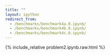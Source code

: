 ```yaml
---
title: ""
layout: ipython
redirect_from:
  - /benchmarks/benchmark4a.0.ipynb/
  - /benchmarks/benchmark4b.0.ipynb/
  - /benchmarks/benchmark4c.0.ipynb/
---
```


{% include_relative problem2.ipynb.raw.html %}
